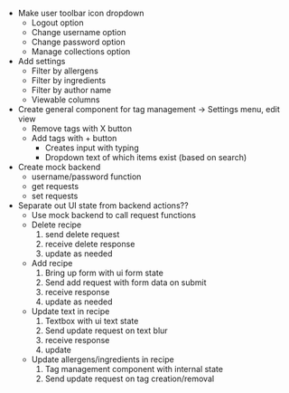 - Make user toolbar icon dropdown
  - Logout option
  - Change username option
  - Change password option
  - Manage collections option
- Add settings
  - Filter by allergens
  - Filter by ingredients
  - Filter by author name
  - Viewable columns
- Create general component for tag management -> Settings menu, edit view
  - Remove tags with X button
  - Add tags with + button
    - Creates input with typing
    - Dropdown text of which items exist (based on search)
- Create mock backend
  - username/password function
  - get requests
  - set requests
- Separate out UI state from backend actions??
  - Use mock backend to call request functions
  - Delete recipe
    1) send delete request
    2) receive delete response
    3) update as needed
  - Add recipe
    1) Bring up form with ui form state
    2) Send add request with form data on submit
    3) receive response
    4) update as needed
  - Update text in recipe
    1) Textbox with ui text state
    2) Send update request on text blur
    3) receive response
    4) update
  - Update allergens/ingredients in recipe
    1) Tag management component with internal state
    2) Send update request on tag creation/removal
